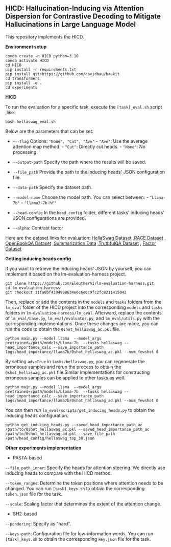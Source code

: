 ## HICD: Hallucination-Inducing via Attention Dispersion for Contrastive Decoding to Mitigate Hallucinations in Large Language Model

This repository implements the HICD.

**Environment setup**

```
conda create -n HICD python=3.10
conda activate HICD
cd HICD
pip install -r requirements.txt 
pip install git+https://github.com/davidbau/baukit
cd transformers
pip install -e .
cd experiments
```

**HICD**

To run the evaluation for a specific task, execute the `[task]_eval.sh` script ,like:

```
bash hellaswag_eval.sh
```

Below are the parameters that can be set:

* -`--flag`    Options: `"None", "Cut", "Ave"`      - `"Ave"`: Use the average attention map method.    - `"Cut"`: Directly cut heads.    - `"None"`: No processing. 

- `--output-path`    Specify the path where the results will be saved.
- `--file_path`    Provide the path to the inducing heads' JSON configuration file.

- `--data-path`    Specify the dataset path. 
- `--model-name`    Choose the model path. You can select between:  - `"Llama-7b"`  - `"llama2-7b-hf"` 
- `--head-config`    In the `head_config` folder, different tasks' inducing heads' JSON configurations are provided.
- `--alpha`: Contrast factor

Here are the dataset links for evaluation:  [HellaSwag Dataset](https://huggingface.co/datasets/Rowan/hellaswag) ,[RACE Dataset](https://huggingface.co/datasets/ehovy/race) , [OpenBookQA Dataset](https://huggingface.co/datasets/allenai/openbookqa) ,[Summarization Data](https://github.com/RUCAIBox/HaluEval/blob/main/data/summarization_data.json) ,[TruthfulQA Dataset](https://huggingface.co/datasets/truthfulqa/truthful_qa/viewer/multiple_choice) , [Factor Dataset](https://github.com/AI21Labs/factor/tree/main/data)

**Getting inducing heads config**

If you want to retrieve the inducing heads' JSON by yourself, you can implement it based on the lm-evaluation-harness project.

```
git clone https://github.com/EleutherAI/lm-evaluation-harness.git
cd lm-evaluation-harness
git checkout 11fa0bf4394998634e6c6e0c9fc2fc8211415042
```

Then, replace or add the contents in the `models` and `tasks` folders from the `lm_eval` folder of the HICD project into the corresponding `models` and `tasks` folders in `lm-evaluation-harness/lm_eval`. Afterward, replace the contents of `lm_eval/base.py`, `lm_eval/evaluator.py`, and `lm_eval/utils.py` with the corresponding implementations. Once these changes are made, you can run the code to obtain the `0shot_hellaswag_ac.pkl` file.

```
python main.py --model llama  --model_args pretrained=/path/models/Llama-7b  --tasks hellaswag --head_importance_calc --save_importance_path logs/head_importance/llama7b/0shot_hellaswag_ac.pkl --num_fewshot 0
```

By setting `adv=True` in `tasks/hellaswag.py`, you can regenerate the erroneous samples and rerun the process to obtain the `0shot_hellaswag_ac.pkl` file.Similar implementations for constructing erroneous samples can be applied to other tasks as well.

```
python main.py --model llama  --model_args pretrained=/path/models/Llama-7b  --tasks hellaswag --head_importance_calc --save_importance_path logs/head_importance/llama7b/0shot_hellaswag_ad.pkl --num_fewshot 0
```

You can then run `lm_eval/scripts/get_inducing_heads.py` to obtain the inducing heads configuration.

```
python get_inducing_heads.py --saved_head_importance_path_ac /path/to/0shot_hellaswag_ac.pkl --saved_head_importance_path_ac /path/to/0shot_hellaswag_ad.pkl --save_file_path /path/head_config/hellaswag_top_30.json
```

**Other experiments implementation**

* PASTA-based

 `--file_path_inner`: Specify the heads for attention steering. We directly use inducing heads to compare with the HICD method.

`--token_ranges`: Determine the token positions where attention needs to be changed. You can run `[task]_keys.sh` to obtain the corresponding `token.json` file for the task.

`--scale`: Scaling factor that determines the extent of the attention change.

* SH2-based

 `--pondering`: Specify as "hard". 

 `--keys-path`: Configuration file for low-information words. You can run `[task]_keys.sh` to obtain the corresponding `key.json` file for the task.









